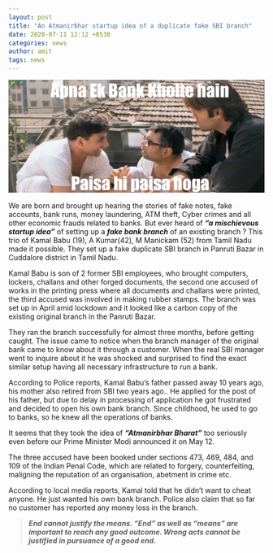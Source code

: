 ```yaml
---
layout: post
title: "An Atmanirbhar startup idea of a duplicate fake SBI branch"
date: 2020-07-11 12:12 +0530
categories: news
author: amit
tags: news
---
```


![fake SBI branch](/assets/images/fake-branch.jpg)

We are born and brought up hearing the stories of fake notes, fake accounts, bank runs, money laundering, ATM theft, Cyber crimes and all other economic frauds related to banks. But ever heard of ***“a mischievous startup idea”*** of setting up a ***fake bank branch*** of an existing branch ? This trio of Kamal Babu (19), A Kumar(42), M Manickam (52) from Tamil Nadu made it possible. They set up a fake duplicate SBI branch in Panruti Bazar in Cuddalore district in Tamil Nadu.

Kamal Babu is son of 2 former SBI employees, who brought computers, lockers, challans and other forged documents, the second one accused of works in the printing press where all documents and challans were printed, the third accused was involved in making rubber stamps. The branch was set up in April amid lockdown and it looked like a carbon copy of the existing original branch in the Panruti Bazar. 

They ran the branch successfully for almost three months, before getting caught. The issue came to notice when the branch manager of the original bank came to know about it through a customer. When the real SBI manager went to inquire about it he was shocked and surprised to find the exact similar setup having all necessary infrastructure to run a bank.

According to Police reports, Kamal Babu’s father passed away 10 years ago, his mother also retired from SBI two years ago.. He applied for the post of his father, but due to delay in processing of application he got frustrated and decided to open his own bank branch. Since childhood, he used to go to banks, so he knew all the operations of banks. 

It seems that they took the idea of ***“Atmanirbhar Bharat”*** too seriously even before our Prime Minister Modi announced it on May 12. 

The three accused have been booked under sections 473, 469, 484, and 109  of the Indian Penal Code, which are related to forgery, counterfeiting, maligning the reputation of an organisation, abetment in crime  etc. 

According to local media reports, Kamal told that he didn’t want to cheat anyone. He just wanted his own bank branch. Police also claim that so far no customer has reported any money loss in the branch. 

> ***End cannot justify the means. “End” as well as “means” are important to reach any good outcome. Wrong acts cannot be justified in pursuance of a good end.***


